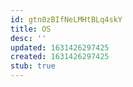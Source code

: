 ```yaml
---
id: gtn0zBIfNeLMHtBLq4skY
title: OS
desc: ''
updated: 1631426297425
created: 1631426297425
stub: true
---
```



